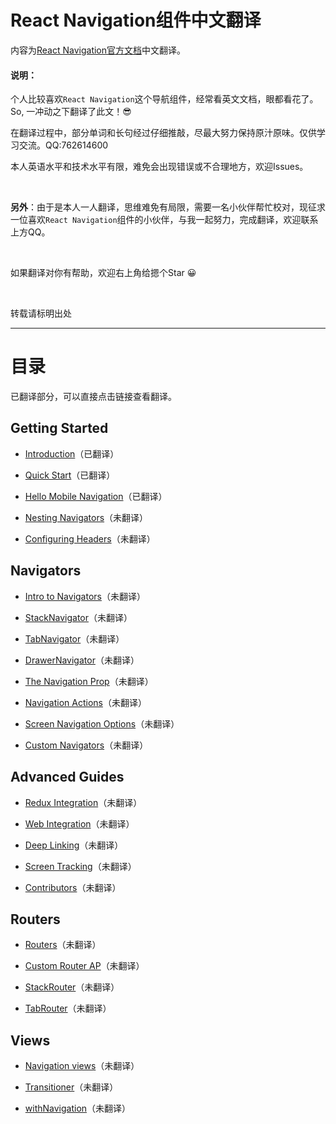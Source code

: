 # React Navigation组件中文翻译

内容为[React Navigation官方文档](https://reactnavigation.org/docs/intro/)中文翻译。

#### 说明：

个人比较喜欢`React Navigation`这个导航组件，经常看英文文档，眼都看花了。So, 一冲动之下翻译了此文！:sunglasses:

在翻译过程中，部分单词和长句经过仔细推敲，尽最大努力保持原汁原味。仅供学习交流。QQ:762614600

本人英语水平和技术水平有限，难免会出现错误或不合理地方，欢迎Issues。

<br>

**另外**：由于是本人一人翻译，思维难免有局限，需要一名小伙伴帮忙校对，现征求一位喜欢`React Navigation`组件的小伙伴，与我一起努力，完成翻译，欢迎联系上方QQ。

<br>

如果翻译对你有帮助，欢迎右上角给摁个Star :grinning:

<br>

转载请标明出处

---

# 目录 #


已翻译部分，可以直接点击链接查看翻译。


## Getting Started


* [Introduction](Getting%20Started/Introduction.md)（已翻译）

* [Quick Start](Getting%20Started/Quick%20Start.md)（已翻译）

* [Hello Mobile Navigation](Getting%20Started/Hello%20Mobile%20Navigation.md)（已翻译）

* [Nesting Navigators](Getting%20Started/Nesting%20Navigators.md)（未翻译）

* [Configuring Headers](Getting%20Started/Configuring%20Headers.md)（未翻译）



## Navigators

* [Intro to Navigators](Navigators/Intro%20to%20Navigators.md)（未翻译）

* [StackNavigator](Navigators/StackNavigator.md)（未翻译）

* [TabNavigator](Navigators/TabNavigator.md)（未翻译）

* [DrawerNavigator](Navigators/DrawerNavigator.md)（未翻译）

* [The Navigation Prop](Navigators/The%20Navigation%20Prop.md)（未翻译）

* [Navigation Actions](Navigators/Navigation%20Actions.md)（未翻译）

* [Screen Navigation Options](Navigators/Screen%20Navigation%20Options.md)（未翻译）

* [Custom Navigators](Navigators/Custom%20Navigators.md)（未翻译）


## Advanced Guides

* [Redux Integration](Advanced%20Guides/Redux%20Integration.md)（未翻译）

* [Web Integration](Advanced%20Guides/Web%20Integration.md)（未翻译）

* [Deep Linking](Advanced%20Guides/Deep%20Linking.md)（未翻译）

* [Screen Tracking](Advanced%20Guides/Screen%20tracking.md)（未翻译）

* [Contributors](Advanced%20Guides/Contributors.md)（未翻译）


## Routers

* [Routers](Routers/Routers.md)（未翻译）

* [Custom Router AP](Routers/Custom%20Router%20API.md)（未翻译）

* [StackRouter](Routers/StackRouter.md)（未翻译）

* [TabRouter](Routers/TabRouter.md)（未翻译）

## Views

* [Navigation views](Views/Navigation%20views.md)（未翻译）

* [Transitioner](Views/Transitioner.md)（未翻译）

* [withNavigation](Views/withNavigation.md)（未翻译）
